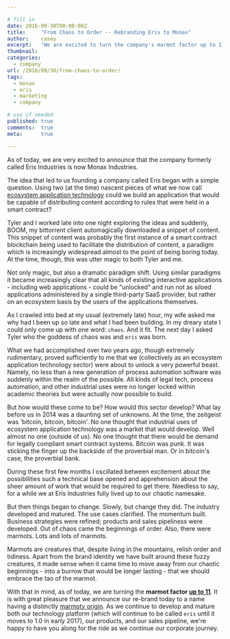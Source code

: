 ```yaml
---

# fill in
date: 2016-09-30T00:00:00Z
title:     "From Chaos to Order -- Rebranding Eris to Monax"
author:    casey
excerpt:   "We are excited to turn the company's marmot factor up to 11."
thumbnail:
categories:
  - company
url: /2016/09/30/from-chaos-to-order/
tags:
  - monax
  - eris
  - marketing
  - company

# use if needed
published: true
comments:  true
meta:      true

---
```


As of today, we are very excited to announce that the company formerly called Eris Industries is now Monax Industries.

The idea that led to us founding a company called Eris began with a simple question. Using two (at the time) nascent pieces of what we now call [ecosystem application technology](/explainers/ecosystem_applications) could we build an application that would be capable of distributing content according to rules that were held in a smart contract?

Tyler and I worked late into one night exploring the ideas and suddenly, BOOM, my bittorrent client automagically downloaded a snippet of content. This snippet of content was probably the first instance of a smart contract blockchain being used to facilitate the distribution of content, a paradigm which is increasingly widespread almost to the point of being boring today. At the time, though, this was utter magic to both Tyler and me.

Not only magic, but also a dramatic paradigm shift. Using similar paradigms it became increasingly clear that all kinds of existing interactive applications - including web applications - could be "unlocked" and run not as siloed applications administered by a single third-party SaaS provider, but rather on an ecosystem basis by the users of the applications themselves.

As I crawled into bed at my usual (extremely late) hour, my wife asked me why had I been up so late and what I had been building. In my dreary state I could only come up with one word: `chaos`. And it fit. The next day I asked Tyler who the goddess of chaos was and `eris` was born.

What we had accomplished over two years ago, though extremely rudimentary, proved sufficiently to me that we (collectively as an ecosystem application technology sector) were about to unlock a very powerful beast. Namely, no less than a new generation of process automation software was suddenly within the realm of the possible. All kinds of legal tech, process automation, and other industrial uses were no longer locked within academic theories but were actually now possible to build.

But how would these come to be? How would this sector develop? What lay before us in 2014 was a daunting set of unknowns. At the time, the zeitgeist was 'bitcoin, bitcoin, bitcoin'. No one thought that industrial uses of ecosystem application technology was a market that would develop. Well almost no one (outside of us). No one thought that there would be demand for legally compliant smart contract systems. Bitcoin was punk. It was sticking the finger up the backside of the proverbial man. Or in bitcoin's case, the proverbial bank.

During these first few months I oscillated between excitement about the possibilities such a technical base opened and apprehension about the sheer amount of work that would be required to get there. Needless to say, for a while we at Eris Industries fully lived up to our chaotic namesake.

But then things began to change. Slowly, but change they did. The industry developed and matured. The use cases clarified. The momentum built. Business strategies were refined; products and sales pipeliness were developed. Out of chaos came the beginnings of order. Also, there were marmots. Lots and lots of marmots.

Marmots are creatures that, despite living in the mountains, relish order and tidiness. Apart from the brand identity we have built around these fuzzy creatures, it made sense when it came time to move away from our chaotic beginnings - into a burrow that would be longer lasting - that we should embrace the tao of the marmot.

With that in mind, as of today, we are turning the **marmot factor [up to 11](https://www.youtube.com/watch?time_continue=80&v=g7-5io1muSQ)**. It is with great pleasure that we announce our re-brand today to a name having a distinctly [marmoty origin](https://en.wikipedia.org/wiki/Groundhog). As we continue to develop and mature both our technology platform (which will continue to be called `eris` until it moves to 1.0 in early 2017), our products, and our sales pipeline, we're happy to have you along for the ride as we continue our corporate journey.
